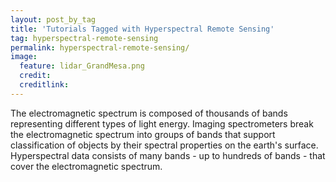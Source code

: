 ```yaml
---
layout: post_by_tag
title: 'Tutorials Tagged with Hyperspectral Remote Sensing'
tag: hyperspectral-remote-sensing
permalink: hyperspectral-remote-sensing/
image:
  feature: lidar_GrandMesa.png
  credit: 
  creditlink: 
---
```


The electromagnetic spectrum is composed of thousands of bands representing different types of light energy. Imaging spectrometers break the electromagnetic spectrum into groups of bands that support classification of objects by their spectral properties on the earth's surface. Hyperspectral data consists of many bands - up to hundreds of bands - that cover the electromagnetic spectrum.
